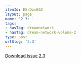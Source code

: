 ```yaml
---
itemId: ESrDzv0GZ
layout: page
name: '2.3: '
tags:
- hasTag: dreamnetwork
- hasTag: dream-network-volume-2
type: post
urlSlug: '2.3'
---
```

<a href="files/pdfs/Volume_2/2.3-Dream-Craft-Volume-2-No-3.pdf" download="">Download issue 2.3</a>
